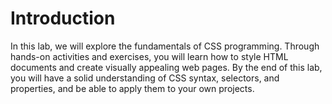 # Introduction

In this lab, we will explore the fundamentals of CSS programming. Through hands-on activities and exercises, you will learn how to style HTML documents and create visually appealing web pages. By the end of this lab, you will have a solid understanding of CSS syntax, selectors, and properties, and be able to apply them to your own projects.
